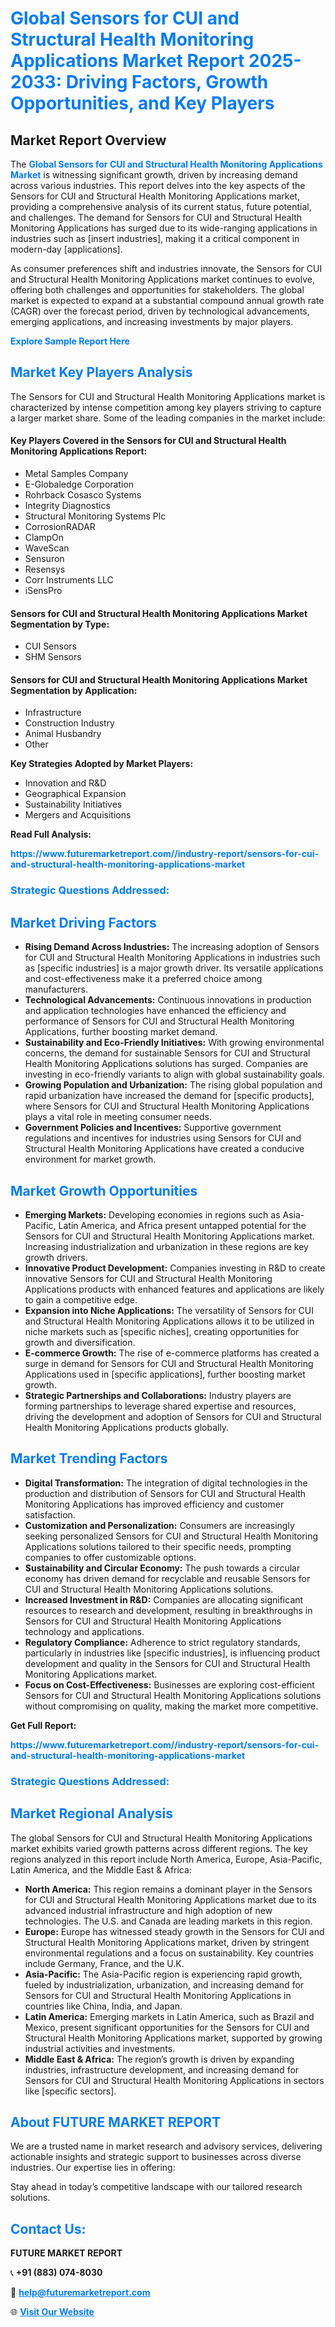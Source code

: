 <h1 style="color: #007BFF;">Global Sensors for CUI and Structural Health Monitoring Applications Market Report 2025-2033: Driving Factors, Growth Opportunities, and Key Players</h1>

<section id="overview">
<h2>Market Report Overview</h2>
<p>The <a href="https://www.futuremarketreport.com//industry-report/sensors-for-cui-and-structural-health-monitoring-applications-market" style="color: #007BFF; text-decoration: none;"><strong>Global Sensors for CUI and Structural Health Monitoring Applications Market</strong></a> is witnessing significant growth, driven by increasing demand across various industries. This report delves into the key aspects of the Sensors for CUI and Structural Health Monitoring Applications market, providing a comprehensive analysis of its current status, future potential, and challenges. The demand for Sensors for CUI and Structural Health Monitoring Applications has surged due to its wide-ranging applications in industries such as [insert industries], making it a critical component in modern-day [applications].</p>
<p>As consumer preferences shift and industries innovate, the Sensors for CUI and Structural Health Monitoring Applications market continues to evolve, offering both challenges and opportunities for stakeholders. The global market is expected to expand at a substantial compound annual growth rate (CAGR) over the forecast period, driven by technological advancements, emerging applications, and increasing investments by major players.</p>
</section>

<section id="overview">
<p><a href="https://www.futuremarketreport.com//request-sample/reportId=81230" style="color: #007BFF; text-decoration: none;"><strong>Explore Sample Report Here</strong></a></p>
</section>

<section id="key-players">
<h2 style="color: #007BFF;">Market Key Players Analysis</h2>
<p>The Sensors for CUI and Structural Health Monitoring Applications market is characterized by intense competition among key players striving to capture a larger market share. Some of the leading companies in the market include:</p>
<h4>Key Players Covered in the Sensors for CUI and Structural Health Monitoring Applications Report:</h4>
<ul><li>Metal Samples Company</li><li>E-Globaledge Corporation</li><li>Rohrback Cosasco Systems</li><li>Integrity Diagnostics</li><li>Structural Monitoring Systems Plc</li><li>CorrosionRADAR</li><li>ClampOn</li><li>WaveScan</li><li>Sensuron</li><li>Resensys</li><li>Corr Instruments LLC</li><li>iSensPro</li></ul>
<h4>Sensors for CUI and Structural Health Monitoring Applications Market Segmentation by Type:</h4>
<ul><li>CUI Sensors</li><li>SHM Sensors</li></ul>

<h4>Sensors for CUI and Structural Health Monitoring Applications Market Segmentation by Application:</h4>
<ul><li>Infrastructure</li><li>Construction Industry</li><li>Animal Husbandry</li><li>Other</li></ul>
<p><strong>Key Strategies Adopted by Market Players:</strong></p>
<ul>
<li>Innovation and R&D</li>
<li>Geographical Expansion</li>
<li>Sustainability Initiatives</li>
<li>Mergers and Acquisitions</li>
</ul>
</section>

<section>
<p><strong>Read Full Analysis: </strong></p><a href="https://www.futuremarketreport.com//industry-report/sensors-for-cui-and-structural-health-monitoring-applications-market" style="color: #007BFF; text-decoration: none;"><strong>https://www.futuremarketreport.com//industry-report/sensors-for-cui-and-structural-health-monitoring-applications-market</strong></a>
<h3 style="color: #007BFF;">Strategic Questions Addressed:</h3>
</section>

<section id="driving-factors">
<h2 style="color: #007BFF;">Market Driving Factors</h2>
<ul>
<li><strong>Rising Demand Across Industries:</strong> The increasing adoption of Sensors for CUI and Structural Health Monitoring Applications in industries such as [specific industries] is a major growth driver. Its versatile applications and cost-effectiveness make it a preferred choice among manufacturers.</li>
<li><strong>Technological Advancements:</strong> Continuous innovations in production and application technologies have enhanced the efficiency and performance of Sensors for CUI and Structural Health Monitoring Applications, further boosting market demand.</li>
<li><strong>Sustainability and Eco-Friendly Initiatives:</strong> With growing environmental concerns, the demand for sustainable Sensors for CUI and Structural Health Monitoring Applications solutions has surged. Companies are investing in eco-friendly variants to align with global sustainability goals.</li>
<li><strong>Growing Population and Urbanization:</strong> The rising global population and rapid urbanization have increased the demand for [specific products], where Sensors for CUI and Structural Health Monitoring Applications plays a vital role in meeting consumer needs.</li>
<li><strong>Government Policies and Incentives:</strong> Supportive government regulations and incentives for industries using Sensors for CUI and Structural Health Monitoring Applications have created a conducive environment for market growth.</li>
</ul>
</section>

<section id="growth-opportunities">
<h2 style="color: #007BFF;">Market Growth Opportunities</h2>
<ul>
<li><strong>Emerging Markets:</strong> Developing economies in regions such as Asia-Pacific, Latin America, and Africa present untapped potential for the Sensors for CUI and Structural Health Monitoring Applications market. Increasing industrialization and urbanization in these regions are key growth drivers.</li>
<li><strong>Innovative Product Development:</strong> Companies investing in R&D to create innovative Sensors for CUI and Structural Health Monitoring Applications products with enhanced features and applications are likely to gain a competitive edge.</li>
<li><strong>Expansion into Niche Applications:</strong> The versatility of Sensors for CUI and Structural Health Monitoring Applications allows it to be utilized in niche markets such as [specific niches], creating opportunities for growth and diversification.</li>
<li><strong>E-commerce Growth:</strong> The rise of e-commerce platforms has created a surge in demand for Sensors for CUI and Structural Health Monitoring Applications used in [specific applications], further boosting market growth.</li>
<li><strong>Strategic Partnerships and Collaborations:</strong> Industry players are forming partnerships to leverage shared expertise and resources, driving the development and adoption of Sensors for CUI and Structural Health Monitoring Applications products globally.</li>
</ul>
</section>

<section id="trending-factors">
<h2 style="color: #007BFF;">Market Trending Factors</h2>
<ul>
<li><strong>Digital Transformation:</strong> The integration of digital technologies in the production and distribution of Sensors for CUI and Structural Health Monitoring Applications has improved efficiency and customer satisfaction.</li>
<li><strong>Customization and Personalization:</strong> Consumers are increasingly seeking personalized Sensors for CUI and Structural Health Monitoring Applications solutions tailored to their specific needs, prompting companies to offer customizable options.</li>
<li><strong>Sustainability and Circular Economy:</strong> The push towards a circular economy has driven demand for recyclable and reusable Sensors for CUI and Structural Health Monitoring Applications solutions.</li>
<li><strong>Increased Investment in R&D:</strong> Companies are allocating significant resources to research and development, resulting in breakthroughs in Sensors for CUI and Structural Health Monitoring Applications technology and applications.</li>
<li><strong>Regulatory Compliance:</strong> Adherence to strict regulatory standards, particularly in industries like [specific industries], is influencing product development and quality in the Sensors for CUI and Structural Health Monitoring Applications market.</li>
<li><strong>Focus on Cost-Effectiveness:</strong> Businesses are exploring cost-efficient Sensors for CUI and Structural Health Monitoring Applications solutions without compromising on quality, making the market more competitive.</li>
</ul>
</section>

<section>
<p><strong>Get Full Report: </strong></p><a href="https://www.futuremarketreport.com//industry-report/sensors-for-cui-and-structural-health-monitoring-applications-market" style="color: #007BFF; text-decoration: none;"><strong>https://www.futuremarketreport.com//industry-report/sensors-for-cui-and-structural-health-monitoring-applications-market</strong></a>
<h3 style="color: #007BFF;">Strategic Questions Addressed:</h3>
</section>


<section id="regional-analysis">
<h2 style="color: #007BFF;">Market Regional Analysis</h2>
<p>The global Sensors for CUI and Structural Health Monitoring Applications market exhibits varied growth patterns across different regions. The key regions analyzed in this report include North America, Europe, Asia-Pacific, Latin America, and the Middle East & Africa:</p>
<ul>
<li><strong>North America:</strong> This region remains a dominant player in the Sensors for CUI and Structural Health Monitoring Applications market due to its advanced industrial infrastructure and high adoption of new technologies. The U.S. and Canada are leading markets in this region.</li>
<li><strong>Europe:</strong> Europe has witnessed steady growth in the Sensors for CUI and Structural Health Monitoring Applications market, driven by stringent environmental regulations and a focus on sustainability. Key countries include Germany, France, and the U.K.</li>
<li><strong>Asia-Pacific:</strong> The Asia-Pacific region is experiencing rapid growth, fueled by industrialization, urbanization, and increasing demand for Sensors for CUI and Structural Health Monitoring Applications in countries like China, India, and Japan.</li>
<li><strong>Latin America:</strong> Emerging markets in Latin America, such as Brazil and Mexico, present significant opportunities for the Sensors for CUI and Structural Health Monitoring Applications market, supported by growing industrial activities and investments.</li>
<li><strong>Middle East & Africa:</strong> The region’s growth is driven by expanding industries, infrastructure development, and increasing demand for Sensors for CUI and Structural Health Monitoring Applications in sectors like [specific sectors].</li>
</ul>
</section>

<footer>
<h2 style="color: #007BFF;">About FUTURE MARKET REPORT</h2>
<p>We are a trusted name in market research and advisory services, delivering actionable insights and strategic support to businesses across diverse industries. Our expertise lies in offering:</p>

<p>Stay ahead in today’s competitive landscape with our tailored research solutions.</p>

<h2 style="color: #007BFF;">Contact Us:</h2>
<p><strong>FUTURE MARKET REPORT</strong></p>
<p>📞 <strong>+91 (883) 074-8030</strong></p>
<p>📧 <strong><a href="mailto:help@futuremarketreport.com" style="color: #007BFF;">help@futuremarketreport.com</a></strong></p>
<p>🌐 <strong><a href="https://www.futuremarketreport.com/" style="color: #007BFF;">Visit Our Website</a></strong></p>
</footer>